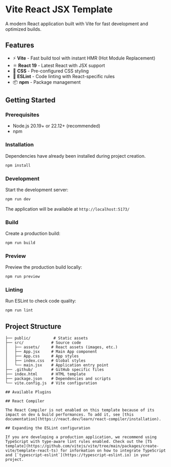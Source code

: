 # Vite React JSX Template

A modern React application built with Vite for fast development and optimized builds.

## Features

- ⚡️ **Vite** - Fast build tool with instant HMR (Hot Module Replacement)
- ⚛️ **React 19** - Latest React with JSX support
- 🎨 **CSS** - Pre-configured CSS styling
- 🔧 **ESLint** - Code linting with React-specific rules
- 📦 **npm** - Package management

## Getting Started

### Prerequisites
- Node.js 20.19+ or 22.12+ (recommended)
- npm

### Installation
Dependencies have already been installed during project creation.

```bash
npm install
```
### Development
Start the development server:
```bash
npm run dev
```
The application will be available at `http://localhost:5173/`

### Build
Create a production build:
```bash
npm run build
```

### Preview
Preview the production build locally:
```bash
npm run preview
```

### Linting
Run ESLint to check code quality:
```bash
npm run lint
```

## Project Structure
```
├── public/          # Static assets
├── src/            # Source code
│   ├── assets/     # React assets (images, etc.)
│   ├── App.jsx     # Main App component
│   ├── App.css     # App styles
│   ├── index.css   # Global styles
│   └── main.jsx    # Application entry point
├── .github/        # GitHub specific files
├── index.html      # HTML template
├── package.json    # Dependencies and scripts
└── vite.config.js  # Vite configuration

## Available Plugins

## React Compiler

The React Compiler is not enabled on this template because of its impact on dev & build performances. To add it, see [this documentation](https://react.dev/learn/react-compiler/installation).

## Expanding the ESLint configuration

If you are developing a production application, we recommend using TypeScript with type-aware lint rules enabled. Check out the [TS template](https://github.com/vitejs/vite/tree/main/packages/create-vite/template-react-ts) for information on how to integrate TypeScript and [`typescript-eslint`](https://typescript-eslint.io) in your project.
